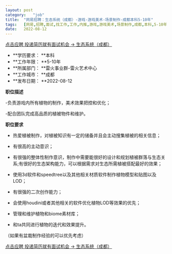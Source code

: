 ```yaml
---
layout:	post
category:	"job"
title:	"网易招聘：生态系统（成都）-游戏-游戏美术-场景制作-成都本科5-10年"
tags:	[网易,招聘,面试,找工作,工作,内推,游戏,游戏美术,场景制作,成都,本科,5-10年]
date:	2022-08-12
---
```


[点击应聘 投递简历就有面试机会 ->  生态系统（成都）](http://mobile.bole.netease.com/bole/boleDetail?id=41207&employeeId=346f03c3cda5f04c&key=all)



- **学历要求： **本科
- **工作年限： **5-10年
- **所属部门： **雷火事业群-雷火艺术中心
- **工作城市： **成都
- **发布日期： **2022-08-12



**职位描述**

-负责游戏内所有植物的制作，美术效果把控和优化；

-配合团队完成高品质的植被物件和维护。



**职位要求**

- 热爱植被制作，对植被知识有一定的储备并且会主动搜集植被的相关信息；

- 有很高的主动意识；

- 有很强的整体性制作意识，制作中需要能很好的设计和规划植被群落与生态关系;有很好的生态架构能力，可以根据需求对生态所需植被搭配最好的效果；

- 使用3d软件和speedtree以及其他相关材质软件制作植物模型和贴图以及LOD；

- 有很强的二次创作能力；

- 会使用houdini或者其他相关的软件优化植物LOD等效果的优先；

- 管理和维护植物和biome素材库；

- 和ta共同进行植物的迭代和效果提升。

（如果有盆栽制作经验的可以优先考虑）



[点击应聘 投递简历就有面试机会 ->  生态系统（成都）](http://mobile.bole.netease.com/bole/boleDetail?id=41207&employeeId=346f03c3cda5f04c&key=all)